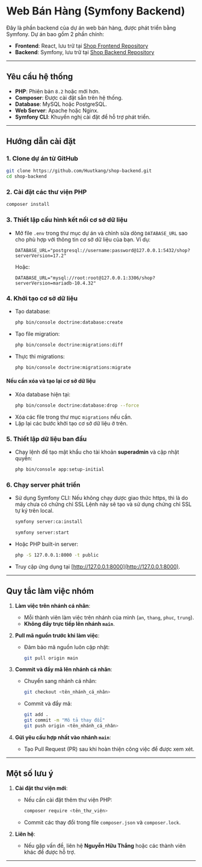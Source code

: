 
# Web Bán Hàng (Symfony Backend)

Đây là phần backend của dự án web bán hàng, được phát triển bằng Symfony. Dự án bao gồm 2 phần chính:

- **Frontend**: React, lưu trữ tại [Shop Frontend Repository](https://github.com/Huutkang/shop-frontend.git)
- **Backend**: Symfony, lưu trữ tại [Shop Backend Repository](https://github.com/Huutkang/shop-backend.git)

---

## Yêu cầu hệ thống

- **PHP**: Phiên bản `8.2` hoặc mới hơn.
- **Composer**: Được cài đặt sẵn trên hệ thống.
- **Database**: MySQL hoặc PostgreSQL.
- **Web Server**: Apache hoặc Nginx.
- **Symfony CLI**: Khuyến nghị cài đặt để hỗ trợ phát triển.

---

## Hướng dẫn cài đặt

### 1. Clone dự án từ GitHub
```bash
git clone https://github.com/Huutkang/shop-backend.git
cd shop-backend
```

### 2. Cài đặt các thư viện PHP
```bash
composer install
```

### 3. Thiết lập cấu hình kết nối cơ sở dữ liệu
- Mở file `.env` trong thư mục dự án và chỉnh sửa dòng `DATABASE_URL` sao cho phù hợp với thông tin cơ sở dữ liệu của bạn. Ví dụ:
  ```env
  DATABASE_URL="postgresql://username:password@127.0.0.1:5432/shop?serverVersion=17.2"
  ```
  Hoặc:
  ```env
  DATABASE_URL="mysql://root:root@127.0.0.1:3306/shop?serverVersion=mariadb-10.4.32"
  ```

### 4. Khởi tạo cơ sở dữ liệu
- Tạo database:
  ```bash
  php bin/console doctrine:database:create
  ```
- Tạo file migration:
  ```bash
  php bin/console doctrine:migrations:diff
  ```
- Thực thi migrations:
  ```bash
  php bin/console doctrine:migrations:migrate
  ```

#### Nếu cần xóa và tạo lại cơ sở dữ liệu
- Xóa database hiện tại:
  ```bash
  php bin/console doctrine:database:drop --force
  ```
- Xóa các file trong thư mục `migrations` nếu cần.
- Lặp lại các bước khởi tạo cơ sở dữ liệu ở trên.

### 5. Thiết lập dữ liệu ban đầu
- Chạy lệnh để tạo mật khẩu cho tài khoản **superadmin** và cập nhật quyền:
  ```bash
  php bin/console app:setup-initial
  ```

### 6. Chạy server phát triển
- Sử dụng Symfony CLI:
  Nếu không chạy dược giao thức https, thì là do máy chưa có chứng chỉ SSL 
  Lệnh này sẽ tạo và sử dụng chứng chỉ SSL tự ký trên local.
  ```bash
  symfony server:ca:install 
  ```
  ```bash
  symfony server:start
  ```
- Hoặc PHP built-in server:
  ```bash
  php -S 127.0.0.1:8000 -t public
  ```
- Truy cập ứng dụng tại [http://127.0.0.1:8000](http://127.0.0.1:8000).

---

## Quy tắc làm việc nhóm

1. **Làm việc trên nhánh cá nhân**:
   - Mỗi thành viên làm việc trên nhánh của mình (`an`, `thang`, `phuc`, `trung`).
   - **Không đẩy trực tiếp lên nhánh `main`**.

2. **Pull mã nguồn trước khi làm việc**:
   - Đảm bảo mã nguồn luôn cập nhật:
     ```bash
     git pull origin main
     ```

3. **Commit và đẩy mã lên nhánh cá nhân**:
   - Chuyển sang nhánh cá nhân:
     ```bash
     git checkout <tên_nhánh_cá_nhân>
     ```
   - Commit và đẩy mã:
     ```bash
     git add .
     git commit -m "Mô tả thay đổi"
     git push origin <tên_nhánh_cá_nhân>
     ```

4. **Gửi yêu cầu hợp nhất vào nhánh `main`**:
   - Tạo Pull Request (PR) sau khi hoàn thiện công việc để được xem xét.

---

## Một số lưu ý

1. **Cài đặt thư viện mới**:
   - Nếu cần cài đặt thêm thư viện PHP:
     ```bash
     composer require <tên_thư_viện>
     ```
   - Commit các thay đổi trong file `composer.json` và `composer.lock`.

2. **Liên hệ**:
   - Nếu gặp vấn đề, liên hệ **Nguyễn Hữu Thắng** hoặc các thành viên khác để được hỗ trợ.

---
